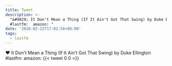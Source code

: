 ```yaml
---
title: Tweet
description: >-
  "&#9829; It Don't Mean a Thing (If It Ain't Got That Swing) by Duke Ellington
  #lastfm:  amazon: "
date: '2010-02-22T17:02:56+00:00'
tags:
  - lastfm
---
```

&#9829; It Don't Mean a Thing (If It Ain't Got That Swing) by Duke Ellington #lastfm:  amazon: 
      {{< tweet 0 0 >}}
    
